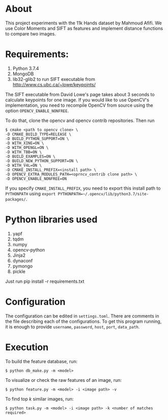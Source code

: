# About
This project experiments with the 11k Hands dataset by Mahmoud Afifi. We use
Color Moments and SIFT as features and implement distance functions to compare
two images.

# Requirements:
1. Python 3.7.4
2. MongoDB
3. lib32-glib2 to run SIFT executable from http://www.cs.ubc.ca/~lowe/keypoints/

The SIFT executable from David Lowe's page takes about 3 seconds to calculate
keypoints for one image. If you would like to use OpenCV's implementation, you
need to recompile OpenCV from source using the option `OPENCV_ENABLE_NONFREE`.

To do that, clone the opencv and opencv contrib repositories. Then run
```
$ cmake <path to opencv clone> \
-D CMAKE_BUILD_TYPE=RELEASE \
-D BUILD_PYTHON_SUPPORT=ON \
-D WITH_XINE=ON \
-D WITH_OPENGL=ON \
-D WITH_TBB=ON \
-D BUILD_EXAMPLES=ON \
-D BUILD_NEW_PYTHON_SUPPORT=ON \
-D WITH_V4L=ON \
-D CMAKE_INSTALL_PREFIX=<install path> \
-D OPENCV_EXTRA_MODULES_PATH=<oprncv_contrib clone path> \
-D OPENCV_ENABLE_NONFREE=ON
```

If you specify `CMAKE_INSTALL_PREFIX`, you need to export this install path to
`PYTHONPATH` using `export PYTHONPATH=~/.opencv/lib/python3.7/site-packages/`.

# Python libraries used
1. yapf
2. tqdm
3. numpy
4. opencv-python
5. Jinja2
6. dynaconf
7. pymongo
8. pickle

Just run pip install -r requirements.txt

# Configuration
The configuration can be edited in `settings.toml`. There are comments in the
file describing each of the configurations. To get this program running, it is
enough to provide `username`, `password`, `host`, `port`, `data_path`.

# Execution
To build the feature database, run:
```
$ python db_make.py -m <model>
```

To visualize or check the raw features of an image, run:
```
$ python feature.py -m <model> -i <image path> -v
```

To find top _k_ similar images, run:
```
$ python task.py -m <model> -i <image path> -k <number of matches required>
```
